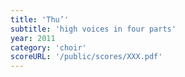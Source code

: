 ```yaml
---
title: 'Thu’'
subtitle: 'high voices in four parts'
year: 2011
category: 'choir'
scoreURL: '/public/scores/XXX.pdf'
---
```

